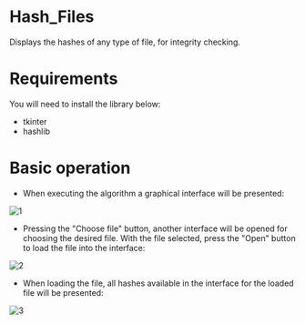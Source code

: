 # Hash_Files
 Displays the hashes of any type of file, for integrity checking.


# Requirements
You will need to install the library below:

- tkinter
- hashlib


# Basic operation

- When executing the algorithm a graphical interface will be presented:

![1](https://user-images.githubusercontent.com/40063504/106370164-35630e00-6336-11eb-832e-42a37f3e6637.PNG)


- Pressing the "Choose file" button, another interface will be opened for choosing the desired file. With the file selected, press the "Open" button to load the file into the interface:

![2](https://user-images.githubusercontent.com/40063504/106370168-37c56800-6336-11eb-93a3-1cde0aca2964.PNG)


- When loading the file, all hashes available in the interface for the loaded file will be presented:

![3](https://user-images.githubusercontent.com/40063504/106370171-3a27c200-6336-11eb-94bb-0ff1eec05100.PNG)
